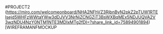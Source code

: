 #PROJECT2
(https://miro.com/welcomeonboard/NHA2NFhVZ3RjbnByN2pkZ2pTUW1RTElsejd5WHFzWWtaYWw3dDJVV3NrNjZCNGZiT3BsWXBqMEx5NDJUQVA2V3wzNDU4NzY0NTM1NTE3MDIxMTg2fDI=?share_link_id=75894901894)[WIREFRAMANFMOCKUP
